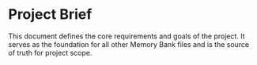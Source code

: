 # Project Brief

This document defines the core requirements and goals of the project. It serves as the foundation for all other Memory Bank files and is the source of truth for project scope.

